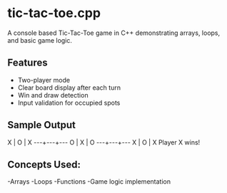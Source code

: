 # tic-tac-toe.cpp
A console based Tic-Tac-Toe game in C++ demonstrating arrays, loops, and basic game logic.

## Features
- Two-player mode
- Clear board display after each turn
- Win and draw detection
- Input validation for occupied spots

## Sample Output
   X | O | X
  ---+---+---
   O | X | O
  ---+---+---
   X | O | X
  Player X wins!


## Concepts Used:
-Arrays
-Loops
-Functions
-Game logic implementation
